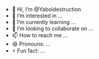 - 👋 Hi, I’m @Yaboidestruction
- 👀 I’m interested in ...
- 🌱 I’m currently learning ...
- 💞️ I’m looking to collaborate on ...
- 📫 How to reach me ...
- 😄 Pronouns: ...
- ⚡ Fun fact: ...

<!---
Yaboidestruction/Yaboidestruction is a ✨ special ✨ repository because its `README.md` (this file) appears on your GitHub profile.
You can click the Preview link to take a look at your changes.
--->
